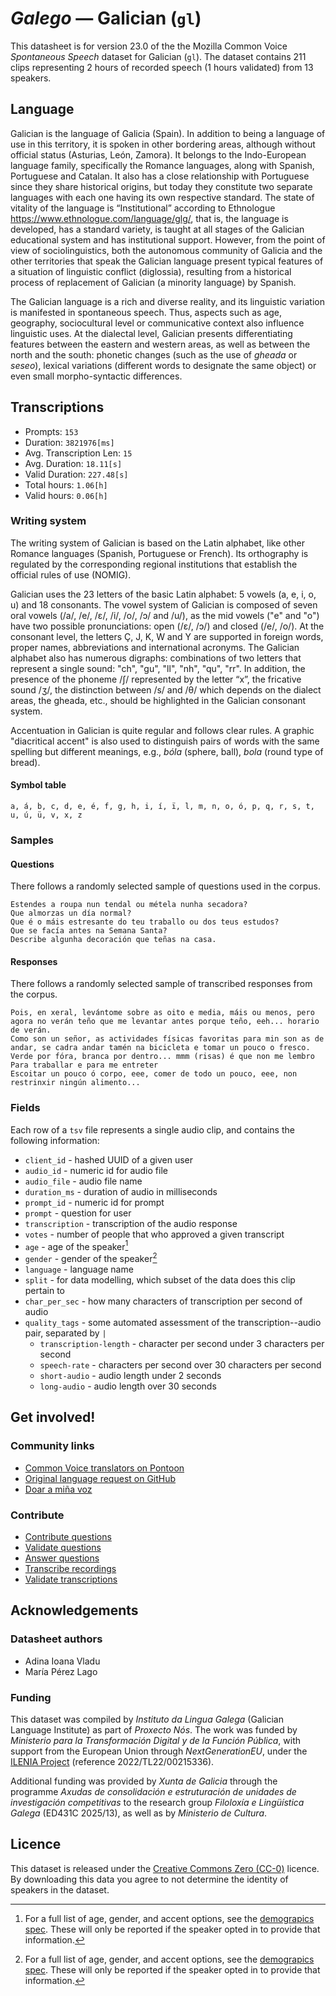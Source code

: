 # *Galego* &mdash; Galician (`gl`)
 This datasheet is for version 23.0 of the the Mozilla Common Voice *Spontaneous Speech* dataset 
for Galician (`gl`). The dataset contains 211 clips representing 2 hours of recorded
speech (1 hours validated) from 13 speakers.

## Language
Galician is the language of Galicia (Spain). In addition to being a language of use in this territory, it is spoken in other bordering areas, although without official status (Asturias, León, Zamora). It belongs to the Indo-European language family, specifically the Romance languages, along with Spanish, Portuguese and Catalan. It also has a close relationship with Portuguese since they share historical origins, but today they constitute two separate languages with each one having its own respective standard. The state of vitality of the language is “Institutional” according to Ethnologue https://www.ethnologue.com/language/glg/, that is, the language is developed, has a standard variety, is taught at all stages of the Galician educational system and has institutional support. However, from the point of view of sociolinguistics, both the autonomous community of Galicia and the other territories that speak the Galician language present typical features of a situation of linguistic conflict (diglossia), resulting from a historical process of replacement of Galician (a minority language) by Spanish. 

The Galician language is a rich and diverse reality, and its linguistic variation is manifested in spontaneous speech. Thus, aspects such as age, geography, sociocultural level or communicative context also influence linguistic uses. At the dialectal level, Galician presents differentiating features between the eastern and western areas, as well as between the north and the south: phonetic changes (such as the use of *gheada* or *seseo*), lexical variations (different words to designate the same object) or even small morpho-syntactic differences. 
<!-- {{LANGUAGE_DESCRIPTION}} -->
<!-- Provide a brief (1-2 paragraph) description of your language -->

<!--[Not provided]
## Demographic information
The dataset includes the following distribution of age and gender.
[Not provided]-->
<!-- You can get a lot of the information in this section from https://analyzer.cv-toolbox.web.tr/browse -->

<!--[Not provided]
### Gender
Self-declared gender information, frequency refers to the number of clips annotated with this gender.
[Not provided]-->
<!-- {{GENDER_TABLE}} -->
<!-- @ AUTOMATICALLY GENERATED @ -->
<!-- | Gender | Frequency |
|--------|-----------|
| male, masculine | ? |
| undeclared | ? |
| female, feminine | ? | -->

<!--[Not provided]
### Age
Self-declared age information, frequency refers to the number of clips annotated with this age band.
[Not provided]-->
<!-- {{AGE_TABLE}} -->
<!-- @ AUTOMATICALLY GENERATED @ -->
<!-- | Age band | Frequency |
|----------|-----------|
| teens | ? |
| twenties | ? |
| thirties | ? |
| fourties | ? |
| fifties | ? |
   ...if other age ranges are present in your data, add rows... -->

<!--[Not provided]
## Data splits for modelling
[Not provided]-->
<!-- @ AUTOMATICALLY GENERATED @ -->

## Transcriptions
* Prompts: `153`
* Duration: `3821976[ms]`
* Avg. Transcription Len: `15`
* Avg. Duration: `18.11[s]`
* Valid Duration: `227.48[s]`
* Total hours: `1.06[h]`
* Valid hours: `0.06[h]`
<!-- {{TRANSCRIPTIONS_DESCRIPTION}} -->
<!-- A description of the transcription system used -->

### Writing system
The writing system of Galician is based on the Latin alphabet, like other Romance languages (Spanish, Portuguese or French). Its orthography is regulated by the corresponding regional institutions that establish the official rules of use (NOMIG).

Galician uses the 23 letters of the basic Latin alphabet: 5 vowels (a, e, i, o, u) and 18 consonants. The vowel system of Galician is composed of seven oral vowels (/a/, /e/, /ɛ/, /i/, /o/, /ɔ/ and /u/), as the mid vowels ("e" and "o") have two possible pronunciations: open (/ɛ/, /ɔ/) and closed (/e/, /o/). At the consonant level, the letters Ç, J, K, W and Y are supported in foreign words, proper names, abbreviations and international acronyms. The Galician alphabet also has numerous digraphs: combinations of two letters that represent a single sound: "ch", "gu", "ll", "nh", "qu", "rr". In addition, the presence of the phoneme /ʃ/ represented by the letter “x”, the fricative sound /ʒ/, the distinction between /s/ and /θ/ which depends on the dialect areas, the gheada, etc., should be highlighted in the Galician consonant system.

Accentuation in Galician is quite regular and follows clear rules. A graphic "diacritical accent" is also used to distinguish pairs of words with the same spelling but different meanings, e.g., *bóla* (sphere, ball), *bola* (round type of bread).
<!-- {{WRITING_SYSTEM_DESCRIPTION}} -->
<!-- @ OPTIONAL @ -->
<!-- A description of the writing system (or writing systems) used in the text corpus -->

#### Symbol table
```
a, á, b, c, d, e, é, f, g, h, i, í, ï, l, m, n, o, ó, p, q, r, s, t, u, ú, ü, v, x, z
```
<!-- {{ALPHABET_TABLE}} -->
<!-- @ OPTIONAL @ -->
<!-- If the writing system is alphabetic, you can include the valid alphabet here -->

<!--[Not provided]
#### Extralinguistic tags
[Not provided]-->

### Samples

#### Questions
There follows a randomly selected sample of questions used in the corpus.
```
Estendes a roupa nun tendal ou métela nunha secadora?
Que almorzas un día normal?
Que é o máis estresante do teu traballo ou dos teus estudos?
Que se facía antes na Semana Santa?
Describe algunha decoración que teñas na casa.
```
<!-- {{QUESTIONS_SAMPLE}} -->

#### Responses
There follows a randomly selected sample of transcribed responses from the corpus.
```
Pois, en xeral, levántome sobre as oito e media, máis ou menos, pero agora no verán teño que me levantar antes porque teño, eeh... horario de verán.
Como son un señor, as actividades físicas favoritas para min son as de andar, se cadra andar tamén na bicicleta e tomar un pouco o fresco.
Verde por fóra, branca por dentro... mmm (risas) é que non me lembro
Para traballar e para me entreter
Escoitar un pouco ó corpo, eee, comer de todo un pouco, eee, non restrinxir ningún alimento...
```
<!-- {{TRANSCRIPTIONS_SAMPLE}} -->

<!--[Not provided]
### Recommended post-processing
[Not provided]-->
<!-- {{RECOMMENDED_POSTPROCESSING_DESCRIPTION}} -->
<!-- @ OPTIONAL @ -->
<!-- What should people do before they use the data, for example Unicode normalisation or normalisation of extralinguistic tags -->

### Fields
Each row of a `tsv` file represents a single audio clip, and contains the following information:

* `client_id` - hashed UUID of a given user
* `audio_id` - numeric id for audio file
* `audio_file` - audio file name
* `duration_ms` - duration of audio in milliseconds
* `prompt_id` - numeric id for prompt
* `prompt` - question for user
* `transcription` - transcription of the audio response
* `votes` - number of people that who approved a given transcript
* `age` - age of the speaker[^1]
* `gender` - gender of the speaker[^1]
* `language` - language name
* `split` - for data modelling, which subset of the data does this clip pertain to
* `char_per_sec` - how many characters of transcription per second of audio
* `quality_tags` - some automated assessment of the transcription--audio pair, separated by `|`
   *  `transcription-length` - character per second under 3 characters per second
   * `speech-rate` - characters per second over 30 characters per second
   * `short-audio` - audio length under 2 seconds
   * `long-audio` - audio length over 30 seconds

#### 
[^1]: For a full list of age, gender, and accent options, see the
[demograpics
spec](https://github.com/common-voice/common-voice/blob/main/web/src/stores/demographics.ts). These
will only be reported if the speaker opted in to provide that
information.

## Get involved!

### Community links
* [Common Voice translators on Pontoon](https://pontoon.mozilla.org/gl/common-voice/contributors/)
* [Original language request on GitHub](https://github.com/common-voice/common-voice/issues/4913)
* [Doar a miña voz](https://doagalego.nos.gal/)
<!-- {{COMMUNITY_LINKS_LIST}} -->
<!-- @ OPTIONAL @ -->
<!-- Links to community chats / fora -->

<!--[Not provided]
### Discussions
[Not provided]-->
<!-- {{DISCUSSION_LINKS_LIST}} -->
<!-- @ OPTIONAL @ -->
<!-- Any links to discussions, for example on Discourse or other fora or blogs can be included here -->

### Contribute
* [Contribute questions](https://commonvoice.mozilla.org/spontaneous-speech/beta/question)
* [Validate questions](https://commonvoice.mozilla.org/spontaneous-speech/beta/validate)
* [Answer questions](https://commonvoice.mozilla.org/spontaneous-speech/beta/prompts)
* [Transcribe recordings](https://commonvoice.mozilla.org/spontaneous-speech/beta/transcribe)
* [Validate transcriptions](https://commonvoice.mozilla.org/spontaneous-speech/beta/check-transcript)
<!-- {{CONTRIBUTE_LINKS_LIST}} -->
<!-- Here you can include links for how to contribute to the dataset -->

## Acknowledgements

### Datasheet authors
* Adina Ioana Vladu
* María Pérez Lago 
<!-- {{DATASHEET_AUTHORS_LIST}} -->
<!-- A list in the format of: Your Name <email@email.com> -->

<!--[Not provided]
### Citation guidelines
[Not provided]-->
<!-- {{CITATION_DESCRIPTION}} -->
<!-- @ OPTIONAL @ -->
<!-- If you published a paper and would like people to cite it, you can include the BiBTeX here -->

### Funding
This dataset was compiled by *Instituto da Lingua Galega* (Galician Language Institute) as part of *Proxecto Nós*. The work was funded by *Ministerio para la Transformación Digital y de la Función Pública*, with support from the European Union through *NextGenerationEU*, under the [ILENIA Project](https://proyectoilenia.es/) (reference 2022/TL22/00215336).

Additional funding was provided by *Xunta de Galicia* through the programme *Axudas de consolidación e estruturación de unidades de investigación competitivas* to the research group *Filoloxía e Lingüística Galega* (ED431C 2025/13), as well as by *Ministerio de Cultura*.
<!-- {{FUNDING_DESCRIPTION}} -->
<!-- @ OPTIONAL @ -->
<!-- If you received any funding, you can include the acknowledgement here -->

## Licence
This dataset is released under the [Creative Commons Zero (CC-0)](https://creativecommons.org/public-domain/cc0/) licence. By downloading this data
you agree to not determine the identity of speakers in the dataset.
